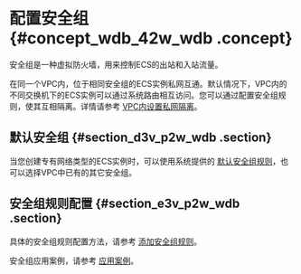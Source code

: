 # 配置安全组 {#concept_wdb_42w_wdb .concept}

安全组是一种虚拟防火墙，用来控制ECS的出站和入站流量。

在同一个VPC内，位于相同安全组的ECS实例私网互通。默认情况下，VPC内的不同交换机下的ECS实例可以通过系统路由相互访问。您可以通过配置安全组规则，使其互相隔离。详情请参考 [VPC内设置私网隔离](https://www.alibabacloud.com/help/doc-detail/27735.htm)。

## 默认安全组 {#section_d3v_p2w_wdb .section}

当您创建专有网络类型的ECS实例时，可以使用系统提供的 [默认安全组规则](../../../../intl.zh-CN/用户指南/安全组/安全组默认规则.md#)，也可以选择VPC中已有的其它安全组。

## 安全组规则配置 {#section_e3v_p2w_wdb .section}

具体的安全组规则配置方法，请参考 [添加安全组规则](../../../../intl.zh-CN/用户指南/安全组/添加安全组规则.md#)。

安全组应用案例，请参考 [应用案例](../../../../intl.zh-CN/用户指南/安全组/应用案例.md#)。

